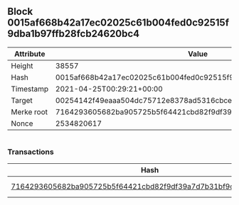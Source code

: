 ## Block 0015af668b42a17ec02025c61b004fed0c92515f9dba1b97ffb28fcb24620bc4

Attribute | Value
--- | ---
Height | 38557
Hash | 0015af668b42a17ec02025c61b004fed0c92515f9dba1b97ffb28fcb24620bc4
Timestamp | 2021-04-25T00:29:21+00:00
Target | 00254142f49eaaa504dc75712e8378ad5316cbcead634704b3734b6271167cc4
Merke root | 7164293605682ba905725b5f64421cbd82f9df39a7d7b31bf9db0df0c8a76f96
Nonce | 2534820617

```

```

### Transactions

Hash | Amount
--- | ---
[7164293605682ba905725b5f64421cbd82f9df39a7d7b31bf9db0df0c8a76f96](7164293605682ba905725b5f64421cbd82f9df39a7d7b31bf9db0df0c8a76f96.md) | 10.00000000 SKEPTI 
